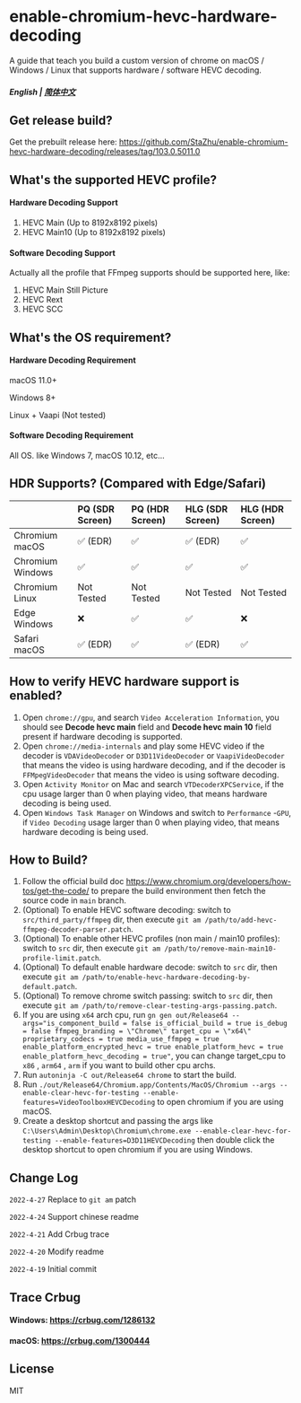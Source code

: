 # enable-chromium-hevc-hardware-decoding

A guide that teach you build a custom version of chrome on macOS / Windows / Linux that supports hardware / software HEVC decoding.


##### English | [简体中文](./README.zh_CN.md)

## Get release build?

Get the prebuilt release here: https://github.com/StaZhu/enable-chromium-hevc-hardware-decoding/releases/tag/103.0.5011.0

## What's the supported HEVC profile?

#### Hardware Decoding Support

1. HEVC Main (Up to 8192x8192 pixels)
2. HEVC Main10 (Up to 8192x8192 pixels)

#### Software Decoding Support

Actually all the profile that FFmpeg supports should be supported here, like:

1. HEVC Main Still Picture
2. HEVC Rext
3. HEVC SCC

## What's the OS requirement?

#### Hardware Decoding Requirement

macOS 11.0+

Windows 8+

Linux + Vaapi (Not tested)

#### Software Decoding Requirement

All OS. like Windows 7, macOS 10.12, etc...

## HDR Supports? (Compared with Edge/Safari) 

|                  | PQ (SDR Screen) | PQ (HDR Screen) | HLG (SDR Screen) | HLG (HDR Screen) |
| :-------------- | :------------- | :------------- | :-------------- | :-------------- |
|  Chromium macOS  |     ✅ (EDR)      |        ✅        |      ✅ (EDR)      |        ✅         |
| Chromium Windows |        ✅        |        ✅        |        ✅         |        ✅         |
|  Chromium Linux  |   Not Tested    |   Not Tested    |    Not Tested    |    Not Tested    |
|   Edge Windows   |        ❌        |        ✅        |        ✅         |        ❌         |
|   Safari macOS   |     ✅ (EDR)      |        ✅        |      ✅ (EDR)      |        ✅         |

## How to verify HEVC hardware support is enabled?

1. Open `chrome://gpu`, and search `Video Acceleration Information`, you should see **Decode hevc main** field and **Decode hevc main 10** field present if hardware decoding is supported.
2. Open `chrome://media-internals` and play some HEVC video if the decoder is `VDAVideoDecoder` or `D3D11VideoDecoder` or `VaapiVideoDecoder` that means the video is using hardware decoding, and if the decoder is `FFMpegVideoDecoder` that means  the video is using software decoding.
3. Open `Activity Monitor` on Mac and search `VTDecoderXPCService`, if the cpu usage larger than 0 when playing video, that means hardware decoding is being used.
4. Open `Windows Task Manager` on Windows and switch to `Performance` -`GPU`, if `Video Decoding` usage larger than 0 when playing video,  that means hardware decoding is being used.

## How to Build?

1. Follow the official build doc https://www.chromium.org/developers/how-tos/get-the-code/ to prepare the build environment then fetch the source code in `main` branch.
2. (Optional) To enable HEVC software decoding: switch to `src/third_party/ffmpeg` dir, then execute `git am /path/to/add-hevc-ffmpeg-decoder-parser.patch`.
3. (Optional) To enable other HEVC profiles (non main / main10 profiles): switch to `src` dir, then execute `git am /path/to/remove-main-main10-profile-limit.patch`.
4. (Optional) To default enable hardware decode: switch to `src` dir, then execute `git am /path/to/enable-hevc-hardware-decoding-by-default.patch`.
5. (Optional) To remove chrome switch passing: switch to `src` dir, then execute `git am /path/to/remove-clear-testing-args-passing.patch`.
6. If you are using `x64` arch cpu, run  `gn gen out/Release64 --args="is_component_build = false is_official_build = true is_debug = false ffmpeg_branding = \"Chrome\" target_cpu = \"x64\" proprietary_codecs = true media_use_ffmpeg = true enable_platform_encrypted_hevc = true enable_platform_hevc = true enable_platform_hevc_decoding = true"`,  you can change target_cpu to `x86` , `arm64` , `arm` if you want to build other cpu archs.
7. Run `autoninja -C out/Release64 chrome` to start the build.
8. Run `./out/Release64/Chromium.app/Contents/MacOS/Chromium --args --enable-clear-hevc-for-testing --enable-features=VideoToolboxHEVCDecoding` to open chromium if you are using macOS.
9. Create a desktop shortcut and passing the args like `C:\Users\Admin\Desktop\Chromium\chrome.exe --enable-clear-hevc-for-testing --enable-features=D3D11HEVCDecoding` then double click the desktop shortcut to open chromium if you are using Windows.

## Change Log

`2022-4-27` Replace to `git am` patch

`2022-4-24` Support chinese readme

`2022-4-21` Add Crbug trace

`2022-4-20` Modify readme

`2022-4-19` Initial commit

## Trace Crbug

#### Windows:  https://crbug.com/1286132

#### macOS:  https://crbug.com/1300444

## License

MIT
